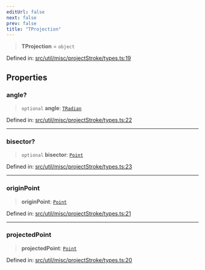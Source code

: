 ```yaml
---
editUrl: false
next: false
prev: false
title: "TProjection"
---
```


> **TProjection** = `object`

Defined in: [src/util/misc/projectStroke/types.ts:19](https://github.com/fabricjs/fabric.js/blob/977f797255d8c56b5b68360b0d45bed33697d2e8/src/util/misc/projectStroke/types.ts#L19)

## Properties

### angle?

> `optional` **angle**: [`TRadian`](/api/type-aliases/tradian/)

Defined in: [src/util/misc/projectStroke/types.ts:22](https://github.com/fabricjs/fabric.js/blob/977f797255d8c56b5b68360b0d45bed33697d2e8/src/util/misc/projectStroke/types.ts#L22)

***

### bisector?

> `optional` **bisector**: [`Point`](/api/classes/point/)

Defined in: [src/util/misc/projectStroke/types.ts:23](https://github.com/fabricjs/fabric.js/blob/977f797255d8c56b5b68360b0d45bed33697d2e8/src/util/misc/projectStroke/types.ts#L23)

***

### originPoint

> **originPoint**: [`Point`](/api/classes/point/)

Defined in: [src/util/misc/projectStroke/types.ts:21](https://github.com/fabricjs/fabric.js/blob/977f797255d8c56b5b68360b0d45bed33697d2e8/src/util/misc/projectStroke/types.ts#L21)

***

### projectedPoint

> **projectedPoint**: [`Point`](/api/classes/point/)

Defined in: [src/util/misc/projectStroke/types.ts:20](https://github.com/fabricjs/fabric.js/blob/977f797255d8c56b5b68360b0d45bed33697d2e8/src/util/misc/projectStroke/types.ts#L20)
